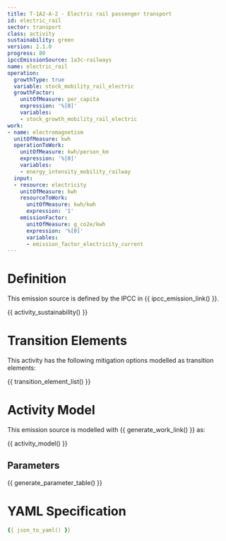 ```yaml
---
title: T-1A2-A-2 - Electric rail passenger transport
id: electric_rail
sector: transport
class: activity
sustainability: green
version: 2.1.0
progress: 80
ipccEmissionSource: 1a3c-railways
name: electric_rail
operation:
  growthType: true
  variable: stock_mobility_rail_electric
  growthFactor:
    unitOfMeasure: per_capita
    expression: '%[0]'
    variables:
    - stock_growth_mobility_rail_electric
work:
- name: electromagnetism
  unitOfMeasure: kwh
  operationToWork:
    unitOfMeasure: kwh/person_km
    expression: '%[0]'
    variables:
    - energy_intensity_mobility_railway
  input:
  - resource: electricity
    unitOfMeasure: kwh
    resourceToWork:
      unitOfMeasure: kwh/kwh
      expression: '1'
    emissionFactor:
      unitOfMeasure: g_co2e/kwh
      expression: '%[0]'
      variables:
      - emission_factor_electricity_current
---
```

# Definition
This emission source is defined by the IPCC in {{ ipcc_emission_link() }}.

{{ activity_sustainability() }}

# Transition Elements

This activity has the following mitigation options modelled as transition elements:

{{ transition_element_list() }}

# Activity Model
This emission source is modelled with {{ generate_work_link() }} as:

{{ activity_model() }}

## Parameters

{{ generate_parameter_table() }}

# YAML Specification

```yaml
{{ json_to_yaml() }}
```